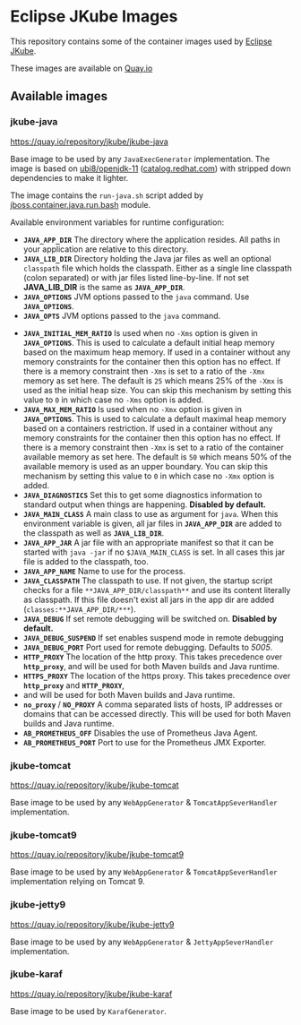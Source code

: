 # Eclipse JKube Images

This repository contains some of the container images used by [Eclipse JKube](https://github.com/eclipse/jkube).

These images are available on [Quay.io](https://quay.io/organization/jkube)

## Available images

### jkube-java

https://quay.io/repository/jkube/jkube-java

Base image to be used by any `JavaExecGenerator` implementation. The image is based on
[ubi8/openjdk-11](https://github.com/jboss-container-images/openjdk/blob/d5ed2f4e811861ab921a33004da37de13f67f0ba/ubi8-openjdk-11.yaml#L6)
([catalog.redhat.com](https://catalog.redhat.com/software/containers/detail/5dd6a4b45a13461646f677f4?container-tabs=overview))
with stripped down dependencies to make it lighter.

The image contains the `run-java.sh` script added by
[jboss.container.java.run.bash](https://github.com/jboss-openshift/cct_module/blob/d6beef5d576459fcc80358f09f2ab20886dad0df/jboss/container/java/run/bash/module.yaml#L2)
module.

Available environment variables for runtime configuration:
- **`JAVA_APP_DIR`** The directory where the application resides. All paths in your application are relative to this
  directory.
- **`JAVA_LIB_DIR`** Directory holding the Java jar files as well an optional `classpath` file which holds the classpath.
  Either as a single line classpath (colon separated) or with jar files listed line-by-line. If not set **JAVA_LIB_DIR**
  is the same as **`JAVA_APP_DIR`**.
- **`JAVA_OPTIONS`** JVM options passed to the `java` command.  Use **`JAVA_OPTIONS`**.
- **`JAVA_OPTS`** JVM options passed to the `java` command.
* **`JAVA_INITIAL_MEM_RATIO`** Is used when no `-Xms` option is given in **`JAVA_OPTIONS`**. This is used to calculate a
  default initial heap memory based on the maximum heap memory. If used in a container without any memory constraints
  for the container then this option has no effect. If there is a memory constraint then `-Xms` is set to a ratio of
  the `-Xmx` memory as set here. The default is `25` which means 25% of the `-Xmx` is used as the initial heap size.
  You can skip this mechanism by setting this value to `0` in which case no `-Xms` option is added.
* **`JAVA_MAX_MEM_RATIO`** Is used when no `-Xmx` option is given in **`JAVA_OPTIONS`**. This is used to calculate a default
  maximal heap memory based on a containers restriction. If used in a container without any memory constraints for the
  container then this option has no effect. If there is a memory constraint then `-Xmx` is set to a ratio of the
  container available memory as set here. The default is `50` which means 50% of the available memory is used as an upper
  boundary. You can skip this mechanism by setting this value to `0` in which case no `-Xmx` option is added.
* **`JAVA_DIAGNOSTICS`** Set this to get some diagnostics information to standard output when things are happening.
  **Disabled by default.**
* **`JAVA_MAIN_CLASS`** A main class to use as argument for `java`. When this environment variable is given, all jar
  files in **`JAVA_APP_DIR`** are added to the classpath as well as **`JAVA_LIB_DIR`**.
* **`JAVA_APP_JAR`** A jar file with an appropriate manifest so that it can be started with `java -jar` if no
  `$JAVA_MAIN_CLASS` is set. In all cases this jar file is added to the classpath, too.
* **`JAVA_APP_NAME`** Name to use for the process.
* **`JAVA_CLASSPATH`** The classpath to use. If not given, the startup script checks for a file
  `**JAVA_APP_DIR/classpath**` and use its content literally as classpath. If this file doesn't exist all jars in the
  app dir are added (`classes:**JAVA_APP_DIR/***`).
* **`JAVA_DEBUG`** If set remote debugging will be switched on. **Disabled by default.**
* **`JAVA_DEBUG_SUSPEND`** If set enables suspend mode in remote debugging
* **`JAVA_DEBUG_PORT`** Port used for remote debugging. Defaults to *5005*.
* **`HTTP_PROXY`** The location of the http proxy. This takes precedence over **`http_proxy`**, and
  will be used for both Maven builds and Java runtime.
* **`HTTPS_PROXY`** The location of the https proxy. This takes precedence over **`http_proxy`** and **`HTTP_PROXY`**,
* and will be used for both Maven builds and Java runtime.
* **`no_proxy`** / **`NO_PROXY`** A comma separated lists of hosts, IP addresses or domains that can be accessed directly.
  This will be used for both Maven builds and Java runtime.
* **`AB_PROMETHEUS_OFF`** Disables the use of Prometheus Java Agent.
* **`AB_PROMETHEUS_PORT`** Port to use for the Prometheus JMX Exporter.

### jkube-tomcat

https://quay.io/repository/jkube/jkube-tomcat

Base image to be used by any `WebAppGenerator` & `TomcatAppSeverHandler` implementation.

### jkube-tomcat9

https://quay.io/repository/jkube/jkube-tomcat9

Base image to be used by any `WebAppGenerator` & `TomcatAppSeverHandler` implementation relying on Tomcat 9.

### jkube-jetty9

https://quay.io/repository/jkube/jkube-jetty9

Base image to be used by any `WebAppGenerator` & `JettyAppSeverHandler` implementation.

### jkube-karaf

https://quay.io/repository/jkube/jkube-karaf

Base image to be used by `KarafGenerator`.
